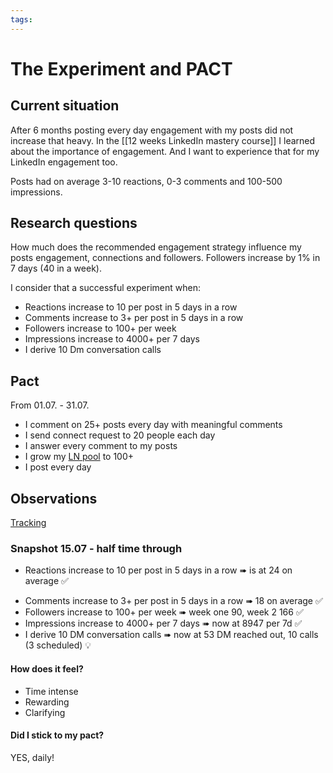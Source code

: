 ```yaml
---
tags: 
---
```

# The Experiment and PACT

## Current situation
After 6 months posting every day engagement with my posts did not increase that heavy. In the [[12 weeks LinkedIn mastery course]] I learned about the importance of engagement. And I want to experience that for my LinkedIn engagement too.

Posts had on average 3-10 reactions, 0-3 comments and 100-500 impressions.

## Research questions
How much does the recommended engagement strategy influence my posts engagement, connections and followers. Followers increase by 1% in 7 days (40 in a week).

I consider that a successful experiment when:
+ Reactions increase to 10 per post in 5 days in a row
+ Comments increase to 3+ per post in 5 days in a row
+ Followers increase to 100+ per week
+ Impressions increase to 4000+ per 7 days
+ I derive 10 Dm conversation calls

## Pact
From 01.07. - 31.07.
+ I comment on 25+ posts every day with meaningful comments
+ I send connect request to 20 people each day
+ I answer every comment to my posts
+ I grow my [LN pool](https://docs.google.com/spreadsheets/d/1OBKIELn--ABFPUi4S-rywPqj-FuolqSQkliPbcBExiI/edit?gid=0#gid=0) to 100+
+ I post every day

## Observations
[Tracking](https://docs.google.com/spreadsheets/d/1OBKIELn--ABFPUi4S-rywPqj-FuolqSQkliPbcBExiI/edit?gid=1999892315#gid=1999892315)

### Snapshot 15.07 - half time through
* Reactions increase to 10 per post in 5 days in a row ➠ is at 24 on average ✅
+ Comments increase to 3+ per post in 5 days in a row ➠ 18 on average ✅
+ Followers increase to 100+ per week ➠ week one 90, week 2 166 ✅
+ Impressions increase to 4000+ per 7 days ➠ now at 8947 per 7d ✅
+ I derive 10 DM conversation calls  ➠ now at 53 DM reached out, 10 calls (3 scheduled) 💡

#### How does it feel?
+ Time intense
+ Rewarding
+ Clarifying

#### Did I stick to my pact?
YES, daily!


